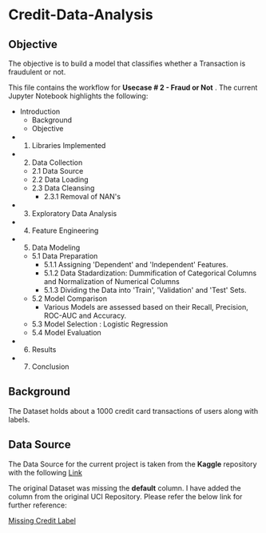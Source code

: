 # Credit-Data-Analysis

## Objective

The objective is to build a model that classifies whether a Transaction is fraudulent or not.


This file contains the workflow for **Usecase # 2 - Fraud or Not** . The current Jupyter Notebook highlights the following:

* Introduction
    * Background
    * Objective
* 1. Libraries Implemented
* 2. Data Collection
    * 2.1 Data Source
    * 2.2 Data Loading
    * 2.3 Data Cleansing
        * 2.3.1 Removal of NAN's
* 3. Exploratory Data Analysis
* 4. Feature Engineering
* 5. Data Modeling
    * 5.1 Data Preparation
        * 5.1.1 Assigning 'Dependent' and 'Independent' Features.
        * 5.1.2 Data Stadardization: Dummification of Categorical Columns and Normalization of Numerical Columns
        * 5.1.3 Dividing the Data into 'Train', 'Validation' and 'Test' Sets.
    * 5.2 Model Comparison
        - Various Models are assessed based on their Recall, Precision, ROC-AUC and Accuracy.
    * 5.3 Model Selection : Logistic Regression
    * 5.4 Model Evaluation
* 6. Results
* 7. Conclusion

## Background

The Dataset holds about a 1000 credit card transactions of users along with labels.

## Data Source

The Data Source for the current project is taken from the **Kaggle** repository with the following [Link](https://www.kaggle.com/uciml/german-credit)

The original Dataset was missing the **default** column. I have added the column from the original UCI Repository.
Please refer the below link for further reference:

[Missing Credit Label](https://www.kaggle.com/uciml/german-credit/discussion/26658#latest-275345)
